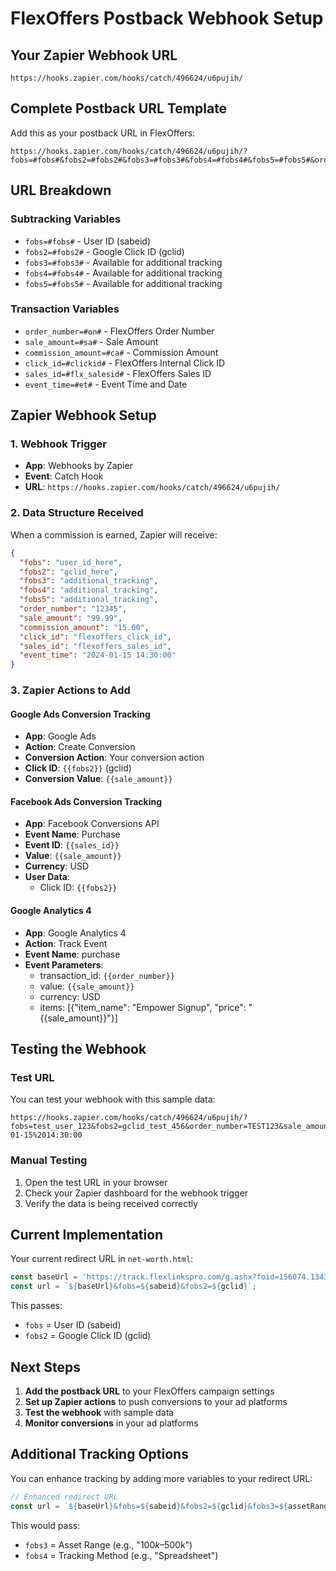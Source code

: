 # FlexOffers Postback Webhook Setup

## Your Zapier Webhook URL
```
https://hooks.zapier.com/hooks/catch/496624/u6pujih/
```

## Complete Postback URL Template

Add this as your postback URL in FlexOffers:

```
https://hooks.zapier.com/hooks/catch/496624/u6pujih/?fobs=#fobs#&fobs2=#fobs2#&fobs3=#fobs3#&fobs4=#fobs4#&fobs5=#fobs5#&order_number=#on#&sale_amount=#sa#&commission_amount=#ca#&click_id=#clickid#&sales_id=#flx_salesid#&event_time=#et#
```

## URL Breakdown

### Subtracking Variables
- `fobs=#fobs#` - User ID (sabeid)
- `fobs2=#fobs2#` - Google Click ID (gclid)
- `fobs3=#fobs3#` - Available for additional tracking
- `fobs4=#fobs4#` - Available for additional tracking
- `fobs5=#fobs5#` - Available for additional tracking

### Transaction Variables
- `order_number=#on#` - FlexOffers Order Number
- `sale_amount=#sa#` - Sale Amount
- `commission_amount=#ca#` - Commission Amount
- `click_id=#clickid#` - FlexOffers Internal Click ID
- `sales_id=#flx_salesid#` - FlexOffers Sales ID
- `event_time=#et#` - Event Time and Date

## Zapier Webhook Setup

### 1. Webhook Trigger
- **App**: Webhooks by Zapier
- **Event**: Catch Hook
- **URL**: `https://hooks.zapier.com/hooks/catch/496624/u6pujih/`

### 2. Data Structure Received
When a commission is earned, Zapier will receive:
```json
{
  "fobs": "user_id_here",
  "fobs2": "gclid_here", 
  "fobs3": "additional_tracking",
  "fobs4": "additional_tracking",
  "fobs5": "additional_tracking",
  "order_number": "12345",
  "sale_amount": "99.99",
  "commission_amount": "15.00",
  "click_id": "flexoffers_click_id",
  "sales_id": "flexoffers_sales_id",
  "event_time": "2024-01-15 14:30:00"
}
```

### 3. Zapier Actions to Add

#### Google Ads Conversion Tracking
- **App**: Google Ads
- **Action**: Create Conversion
- **Conversion Action**: Your conversion action
- **Click ID**: `{{fobs2}}` (gclid)
- **Conversion Value**: `{{sale_amount}}`

#### Facebook Ads Conversion Tracking
- **App**: Facebook Conversions API
- **Event Name**: Purchase
- **Event ID**: `{{sales_id}}`
- **Value**: `{{sale_amount}}`
- **Currency**: USD
- **User Data**: 
  - Click ID: `{{fobs2}}`

#### Google Analytics 4
- **App**: Google Analytics 4
- **Action**: Track Event
- **Event Name**: purchase
- **Event Parameters**:
  - transaction_id: `{{order_number}}`
  - value: `{{sale_amount}}`
  - currency: USD
  - items: [{"item_name": "Empower Signup", "price": "{{sale_amount}}"}]

## Testing the Webhook

### Test URL
You can test your webhook with this sample data:
```
https://hooks.zapier.com/hooks/catch/496624/u6pujih/?fobs=test_user_123&fobs2=gclid_test_456&order_number=TEST123&sale_amount=99.99&commission_amount=15.00&click_id=click_789&sales_id=sale_101&event_time=2024-01-15%2014:30:00
```

### Manual Testing
1. Open the test URL in your browser
2. Check your Zapier dashboard for the webhook trigger
3. Verify the data is being received correctly

## Current Implementation

Your current redirect URL in `net-worth.html`:
```javascript
const baseUrl = 'https://track.flexlinkspro.com/g.ashx?foid=156074.13439.1058727&trid=1368848.157618&foc=16&fot=9999&fos=6';
const url = `${baseUrl}&fobs=${sabeid}&fobs2=${gclid}`;
```

This passes:
- `fobs` = User ID (sabeid)
- `fobs2` = Google Click ID (gclid)

## Next Steps

1. **Add the postback URL** to your FlexOffers campaign settings
2. **Set up Zapier actions** to push conversions to your ad platforms
3. **Test the webhook** with sample data
4. **Monitor conversions** in your ad platforms

## Additional Tracking Options

You can enhance tracking by adding more variables to your redirect URL:

```javascript
// Enhanced redirect URL
const url = `${baseUrl}&fobs=${sabeid}&fobs2=${gclid}&fobs3=${assetRange}&fobs4=${trackingMethod}`;
```

This would pass:
- `fobs3` = Asset Range (e.g., "$100k–$500k")
- `fobs4` = Tracking Method (e.g., "Spreadsheet")
